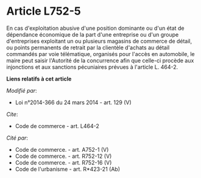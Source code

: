 # Article L752-5

En cas d'exploitation abusive d'une position dominante ou d'un état de dépendance économique de la part d'une entreprise ou
d'un groupe d'entreprises exploitant un ou plusieurs magasins de commerce de détail, ou points permanents de retrait par la
clientèle d'achats au détail commandés par voie télématique, organisés pour l'accès en automobile, le maire peut saisir
l'Autorité de la concurrence afin que celle-ci procède aux injonctions et aux sanctions pécuniaires prévues à l'article L.
464-2.

**Liens relatifs à cet article**

_Modifié par_:

  - Loi n°2014-366 du 24 mars 2014 - art. 129 (V)

_Cite_:

  - Code de commerce - art. L464-2

_Cité par_:

  - Code de commerce. - art. A752-1 (V)
  - Code de commerce. - art. R752-12 (V)
  - Code de commerce. - art. R752-16 (V)
  - Code de l'urbanisme - art. R*423-21 (Ab)
